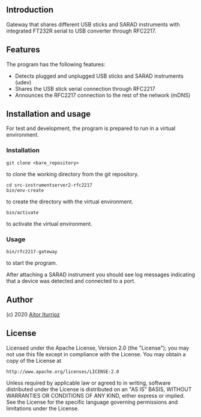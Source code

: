 ## Introduction

Gateway that shares different USB sticks and SARAD instruments with integrated
FT232R serial to USB converter through RFC2217.

## Features

The program has the following features:

- Detects plugged and unplugged USB sticks and SARAD instruments (udev)
- Shares the USB stick serial connection through RFC2217
- Announces the RFC2217 connection to the rest of the network (mDNS)

## Installation and usage

For test and development, the program is prepared to run in a virtual environment.

### Installation ###

    git clone <bare_repository>

to clone the working directory from the git repository.

    cd src-instrumentserver2-rfc2217
    bin/env-create

to create the directory with the virtual environment.

    bin/activate

to activate the virtual environment.

### Usage ###

    bin/rfc2217-gateway

to start the program.

After attaching a SARAD instrument you should see log messages indicating that a
device was detected and connected to a port.

## Author

(c) 2020 [Aitor Iturrioz](https://github.com/bodiroga)

## License
Licensed under the Apache License, Version 2.0 (the "License");
you may not use this file except in compliance with the License.
You may obtain a copy of the License at

    http://www.apache.org/licenses/LICENSE-2.0

Unless required by applicable law or agreed to in writing, software distributed
under the License is distributed on an "AS IS" BASIS, WITHOUT WARRANTIES OR
CONDITIONS OF ANY KIND, either express or implied. See the License for the
specific language governing permissions and limitations under the License.
